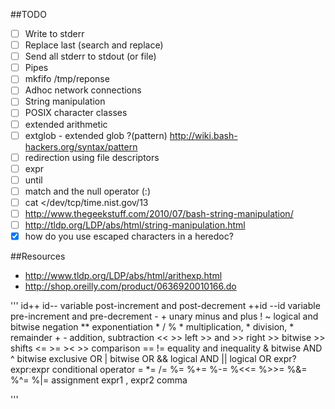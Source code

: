 ##TODO
- [ ] Write to stderr
- [ ] Replace last (search and replace)
- [ ] Send all stderr to stdout (or file)
- [ ] Pipes
- [ ] mkfifo /tmp/reponse
- [ ] Adhoc network connections
- [ ] String manipulation
- [ ] POSIX character classes
- [ ] extended arithmetic
- [ ] extglob - extended glob ?(pattern) http://wiki.bash-hackers.org/syntax/pattern
- [ ] redirection using file descriptors
- [ ] expr
- [ ] until
- [ ] match and the null operator (:)
- [ ] cat </dev/tcp/time.nist.gov/13
- [ ] http://www.thegeekstuff.com/2010/07/bash-string-manipulation/
- [ ] http://tldp.org/LDP/abs/html/string-manipulation.html
- [x] how do you use escaped characters in a heredoc?

##Resources
- http://www.tldp.org/LDP/abs/html/arithexp.html
- http://shop.oreilly.com/product/0636920010166.do



'''
       id++ id--
	   variable post-increment and post-decrement
	   ++id --id
	   variable pre-increment and
	   pre-decrement
	   - +    unary minus and plus
	   ! ~    logical and
	   bitwise negation
	   **
	   exponentiation
	   * / %
	   * multiplication,
	   * division,
	   * remainder
	   + -
	   addition,
	   subtraction
	   <<
	   >>  left
	   >>  and
	   >>  right
	   >>  bitwise
	   >>  shifts
	   <=
	   >=
	   ><
	   >>
	   comparison
	   ==
	   !=
	   equality
	   and
	   inequality
	   &
	   bitwise
	   AND
	   ^
	   bitwise
	   exclusive
	   OR
	   |
	   bitwise
	   OR
	   &&
	   logical
	   AND
	   ||
	   logical
	   OR
	   expr?expr:expr
	   conditional
	   operator
	   =
	   *=
	   /=
	   %=
	   %+=
	   %-=
	   %<<=
	   %>>=
	   %&=
	   %^=
	   %|=
	   assignment
	   expr1
	   ,
	   expr2
	   comma

'''
